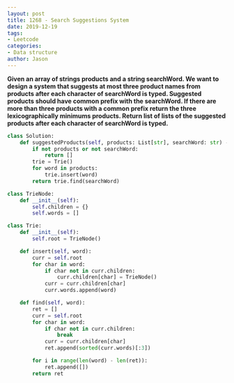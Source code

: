 ```yaml
---
layout: post
title: 1268 - Search Suggestions System
date: 2019-12-19
tags:
- Leetcode
categories:
- Data structure
author: Jason
---
```

**Given an array of strings products and a string searchWord. We want to design a system that suggests at most three product names from products after each character of searchWord is typed. Suggested products should have common prefix with the searchWord. If there are more than three products with a common prefix return the three lexicographically minimums products. Return list of lists of the suggested products after each character of searchWord is typed.**

```python
class Solution:
    def suggestedProducts(self, products: List[str], searchWord: str) -> List[List[str]]:
        if not products or not searchWord:
            return []
        trie = Trie()
        for word in products:
            trie.insert(word)
        return trie.find(searchWord)

class TrieNode:
    def __init__(self):
        self.children = {}
        self.words = []

class Trie:
    def __init__(self):
        self.root = TrieNode()

    def insert(self, word):
        curr = self.root
        for char in word:
            if char not in curr.children:
                curr.children[char] = TrieNode()
            curr = curr.children[char]
            curr.words.append(word)

    def find(self, word):
        ret = []
        curr = self.root
        for char in word:
            if char not in curr.children:
                break
            curr = curr.children[char]
            ret.append(sorted(curr.words)[:3])

        for i in range(len(word) - len(ret)):
            ret.append([])
        return ret
```

